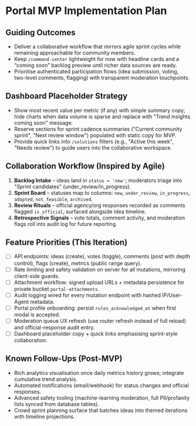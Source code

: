 # Portal MVP Implementation Plan

## Guiding Outcomes
- Deliver a collaborative workflow that mirrors agile sprint cycles while remaining approachable for community members.
- Keep `/command-center` lightweight for now with headline cards and a “coming soon” backlog preview until richer data sources are ready.
- Prioritise authenticated participation flows (idea submission, voting, two-level comments, flagging) with transparent moderation touchpoints.

## Dashboard Placeholder Strategy
- Show most recent value per metric (if any) with simple summary copy; hide charts when data volume is sparse and replace with "Trend insights coming soon" message.
- Reserve sections for sprint cadence summaries ("Current community sprint", "Next review window") populated with static copy for MVP.
- Provide quick links into `/solutions` filters (e.g., "Active this week", "Needs review") to guide users into the collaborative workspace.

## Collaboration Workflow (Inspired by Agile)
1. **Backlog Intake** – ideas land in `status = 'new'`; moderators triage into "Sprint candidates" (under_review/in_progress).
2. **Sprint Board** – statuses map to columns: `new`, `under_review`, `in_progress`, `adopted`, `not_feasible`, `archived`.
3. **Review Rituals** – official agency/org responses recorded as comments flagged `is_official`, surfaced alongside idea timeline.
4. **Retrospective Signals** – vote totals, comment activity, and moderation flags roll into audit log for future reporting.

## Feature Priorities (This Iteration)
- [ ] API endpoints: ideas (create), votes (toggle), comments (post with depth control), flags (create), metrics (public range query).
- [ ] Rate limiting and safety validation on server for all mutations, mirroring client-side guards.
- [ ] Attachment workflow: signed upload URLs + metadata persistence for private bucket `portal-attachments`.
- [ ] Audit logging wired for every mutation endpoint with hashed IP/User-Agent metadata.
- [ ] Portal profile onboarding: persist `rules_acknowledged_at` when first modal is accepted.
- [ ] Moderation queue UX refresh (use router refresh instead of full reload) and official-response audit entry.
- [ ] Dashboard placeholder copy + quick links emphasising sprint-style collaboration.

## Known Follow-Ups (Post-MVP)
- Rich analytics visualisation once daily metrics history grows; integrate cumulative trend analysis.
- Automated notifications (email/webhook) for status changes and official responses.
- Advanced safety tooling (machine-learning moderation, full PII/profanity lists synced from database tables).
- Crowd sprint planning surface that batches ideas into themed iterations with timeline projections.
